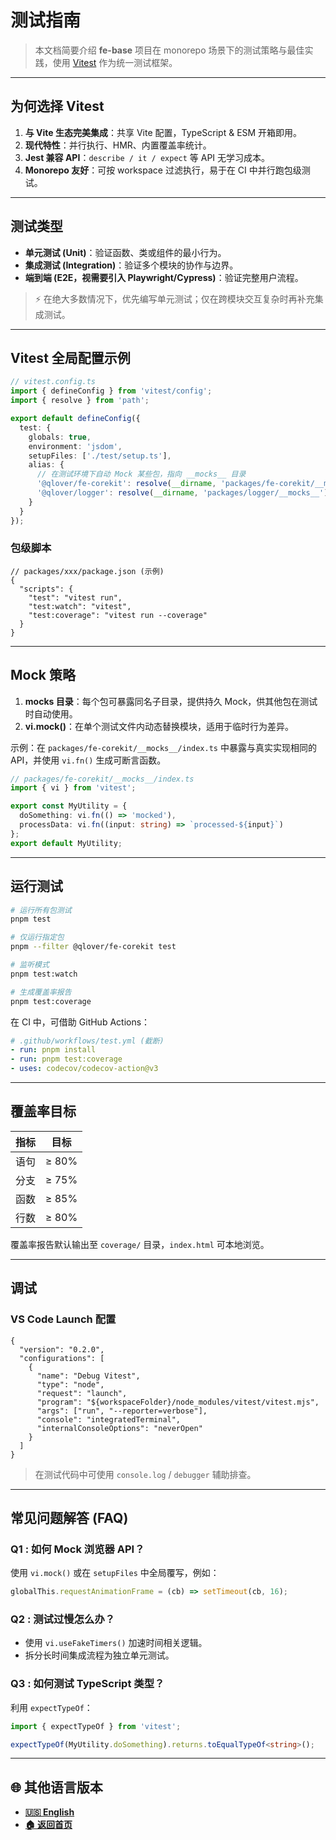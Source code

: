 # 测试指南

> 本文档简要介绍 **fe-base** 项目在 monorepo 场景下的测试策略与最佳实践，使用 [Vitest](https://vitest.dev/) 作为统一测试框架。

---

## 为何选择 Vitest

1. **与 Vite 生态完美集成**：共享 Vite 配置，TypeScript & ESM 开箱即用。
2. **现代特性**：并行执行、HMR、内置覆盖率统计。
3. **Jest 兼容 API**：`describe / it / expect` 等 API 无学习成本。
4. **Monorepo 友好**：可按 workspace 过滤执行，易于在 CI 中并行跑包级测试。

---

## 测试类型

- **单元测试 (Unit)**：验证函数、类或组件的最小行为。
- **集成测试 (Integration)**：验证多个模块的协作与边界。
- **端到端 (E2E，视需要引入 Playwright/Cypress)**：验证完整用户流程。

> ⚡️ 在绝大多数情况下，优先编写单元测试；仅在跨模块交互复杂时再补充集成测试。

---

## Vitest 全局配置示例

```typescript
// vitest.config.ts
import { defineConfig } from 'vitest/config';
import { resolve } from 'path';

export default defineConfig({
  test: {
    globals: true,
    environment: 'jsdom',
    setupFiles: ['./test/setup.ts'],
    alias: {
      // 在测试环境下自动 Mock 某些包，指向 __mocks__ 目录
      '@qlover/fe-corekit': resolve(__dirname, 'packages/fe-corekit/__mocks__'),
      '@qlover/logger': resolve(__dirname, 'packages/logger/__mocks__')
    }
  }
});
```

### 包级脚本

```jsonc
// packages/xxx/package.json (示例)
{
  "scripts": {
    "test": "vitest run",
    "test:watch": "vitest",
    "test:coverage": "vitest run --coverage"
  }
}
```

---

## Mock 策略

1. **__mocks__ 目录**：每个包可暴露同名子目录，提供持久 Mock，供其他包在测试时自动使用。
2. **vi.mock()**：在单个测试文件内动态替换模块，适用于临时行为差异。

示例：在 `packages/fe-corekit/__mocks__/index.ts` 中暴露与真实实现相同的 API，并使用 `vi.fn()` 生成可断言函数。

```typescript
// packages/fe-corekit/__mocks__/index.ts
import { vi } from 'vitest';

export const MyUtility = {
  doSomething: vi.fn(() => 'mocked'),
  processData: vi.fn((input: string) => `processed-${input}`)
};
export default MyUtility;
```

---

## 运行测试

```bash
# 运行所有包测试
pnpm test

# 仅运行指定包
pnpm --filter @qlover/fe-corekit test

# 监听模式
pnpm test:watch

# 生成覆盖率报告
pnpm test:coverage
```

在 CI 中，可借助 GitHub Actions：

```yaml
# .github/workflows/test.yml (截断)
- run: pnpm install
- run: pnpm test:coverage
- uses: codecov/codecov-action@v3
```

---

## 覆盖率目标

| 指标 | 目标 |
| ---- | ---- |
| 语句 | ≥ 80% |
| 分支 | ≥ 75% |
| 函数 | ≥ 85% |
| 行数 | ≥ 80% |

覆盖率报告默认输出至 `coverage/` 目录，`index.html` 可本地浏览。

---

## 调试

### VS Code Launch 配置

```jsonc
{
  "version": "0.2.0",
  "configurations": [
    {
      "name": "Debug Vitest",
      "type": "node",
      "request": "launch",
      "program": "${workspaceFolder}/node_modules/vitest/vitest.mjs",
      "args": ["run", "--reporter=verbose"],
      "console": "integratedTerminal",
      "internalConsoleOptions": "neverOpen"
    }
  ]
}
```

> 在测试代码中可使用 `console.log` / `debugger` 辅助排查。

---

## 常见问题解答 (FAQ)

### Q1 : 如何 Mock 浏览器 API？
使用 `vi.mock()` 或在 `setupFiles` 中全局覆写，例如：

```typescript
globalThis.requestAnimationFrame = (cb) => setTimeout(cb, 16);
```

### Q2 : 测试过慢怎么办？

- 使用 `vi.useFakeTimers()` 加速时间相关逻辑。
- 拆分长时间集成流程为独立单元测试。

### Q3 : 如何测试 TypeScript 类型？
利用 `expectTypeOf`：

```typescript
import { expectTypeOf } from 'vitest';

expectTypeOf(MyUtility.doSomething).returns.toEqualTypeOf<string>();
```

---

## 🌐 其他语言版本

- **[🇺🇸 English](../en/testing-guide.md)**
- **[🏠 返回首页](./index.md)**
